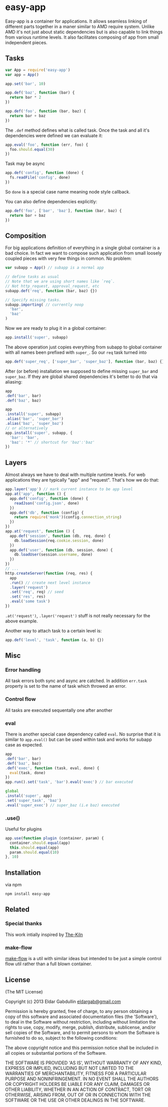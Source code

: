 # easy-app

Easy-app is a container for applications. It allows seamless linking of
different parts together in a maner similar to AMD require system. Unlike AMD
it's not just about static dependencies but is also capable to link things from
various runtime levels. It also facilitates composing of app from small
independent pieces.

## Tasks
```javascript
var App = require('easy-app')
var app = App()

app.set('bar', 10)

app.def('baz', function (bar) {
  return bar * 2
})

app.def('foo', function (bar, baz) {
  return bar + baz
})
```

The `.def` method defines what is called task. Once the task and all it's
dependencies were defined we can evaluate it:

```javascript
app.eval('foo', function (err, foo) {
  foo.should.equal(30)
})
```

Task may be async

```javascript
app.def('config', function (done) {
  fs.readFile('config', done)
})
```
So `done` is a special case name meaning node style callback.

You can also define dependencies explicitly:

```javascript
app.def('foo', ['bar', 'baz'], function (bar, baz) {
  return bar + baz
})
```

## Composition

For big applications definition of everything in a single global container is a
bad choice. In fact we want to compose such application from small loosely
coupled pieces with very few things in common. No problem:

```javascript
var subapp = App() // subapp is a normal app

// define tasks as usual
// Note that we are using short names like `req`.
// Not http_request, approval_request, etc
subapp.def('req', function (bar, baz) {})

// Specify missing tasks.
subapp.importing( // currently noop
  'bar',
  'baz'
)
```
Now we are ready to plug it in a global container:

```javascript
app.install('super', subapp)
```

The above operation just copies everything from subapp to global container with
all names been prefixed with `super_`. So our `req` task turned into

```javascript
app.def('super_req', ['super_bar', 'super_baz'], function (bar, baz) {})
```

After (or before) installation we supposed to define missing `super_bar` and
`super_baz`. If they are global shared dependencies it's better to do that via
aliasing:

```javascript
app
.def('bar', bar)
.def('baz', baz)

app
.install('super', subapp)
.alias('bar', 'super_bar')
.alias('baz', 'super_baz')
// or alternatively
app.install('super', subapp, {
  'bar': 'bar',
  'baz': '*' // shortcut for 'baz':'baz'
})
```

## Layers

Almost always we have to deal with multiple runtime levels. For web
applications they are typically "app" and "request". That's how we do that:

```javascript
app.layer('app') // mark current instance to be app level
app.at('app', function () {
  app.def('config', function (done) {
    readJson('config.json', done)
  })
  app.def('db', function (config) {
    return require('monk')(config.connection_string)
  })
})
app.at('request', function () {
  app.def('session', function (db, req, done) {
    db.loadSession(req.cookie.session, done)
  })
  app.def('user', function (db, session, done) {
    db.loadUser(session.username, done)
  })
})
// ...
http.createServer(function (req, res) {
  app
  .run() // create next level instance
  .layer('request')
  .set('req', req) // seed
  .set('res', res)
  .eval('some task')
})
```

`.at('request')`, `.layer('request')` stuff is not really necessary for the
above example.

Another way to attach task to a certain level is:

```javascript
app.def('level', 'task', function (a, b) {})
```

## Misc

### Error handling

All task errors both sync and async are catched. In addition `err.task`
property is set to the name of task which throwed an error.

### Control flow

All tasks are executed sequentally one after another

### eval

There is another special case dependency called `eval`. No surprise that it is
similar to `app.eval()` but can be used within task and works for subapp case
as expected.

```javascript
app
.def('bar', bar)
.def('baz', baz)
.def('exec', function (task, eval, done) {
  eval(task, done)
})
app.run().set('task', 'bar').eval('exec') // bar executed

global
.instal('super', app)
.set('super_task', 'baz')
.eval('super_exec') // super_baz (i.e baz) executed
```

### .use()

Useful for plugins

```javascript
app.use(function plugin (container, param) {
  container.should.equal(app)
  this.should.equal(app)
  param.should.equal(10)
}, 10)
```

## Installation

via npm

```shell
npm install easy-app
```

## Related

### Special thanks

This work intially inspired by
[The-Kiln](https://github.com/straszheimjeffrey/The-Kiln)

### make-flow

[make-flow](https://github.com/eldargab/make-flow) is a util with
similar ideas but intended to be just a simple control flow util rather than a
full blown container.

## License

(The MIT License)

Copyright (c) 2013 Eldar Gabdullin <eldargab@gmail.com>

Permission is hereby granted, free of charge, to any person obtaining
a copy of this software and associated documentation files (the
'Software'), to deal in the Software without restriction, including
without limitation the rights to use, copy, modify, merge, publish,
distribute, sublicense, and/or sell copies of the Software, and to
permit persons to whom the Software is furnished to do so, subject to
the following conditions:

The above copyright notice and this permission notice shall be
included in all copies or substantial portions of the Software.

THE SOFTWARE IS PROVIDED 'AS IS', WITHOUT WARRANTY OF ANY KIND,
EXPRESS OR IMPLIED, INCLUDING BUT NOT LIMITED TO THE WARRANTIES OF
MERCHANTABILITY, FITNESS FOR A PARTICULAR PURPOSE AND NONINFRINGEMENT.
IN NO EVENT SHALL THE AUTHORS OR COPYRIGHT HOLDERS BE LIABLE FOR ANY
CLAIM, DAMAGES OR OTHER LIABILITY, WHETHER IN AN ACTION OF CONTRACT,
TORT OR OTHERWISE, ARISING FROM, OUT OF OR IN CONNECTION WITH THE
SOFTWARE OR THE USE OR OTHER DEALINGS IN THE SOFTWARE.

